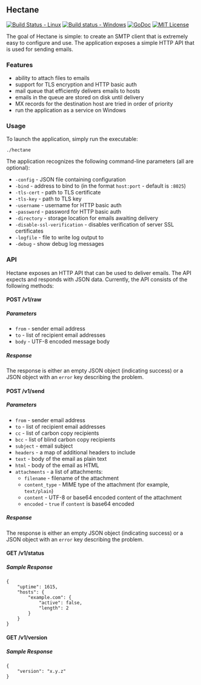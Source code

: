 ## Hectane

[![Build Status - Linux](https://travis-ci.org/hectane/hectane.svg)](https://travis-ci.org/hectane/hectane)
[![Build status - Windows](https://ci.appveyor.com/api/projects/status/h3r46k12llvw18u6?svg=true)](https://ci.appveyor.com/project/nathan-osman/hectane)
[![GoDoc](https://godoc.org/github.com/hectane/hectane?status.svg)](https://godoc.org/github.com/hectane/hectane)
[![MIT License](http://img.shields.io/badge/license-MIT-9370d8.svg?style=flat)](http://opensource.org/licenses/MIT)

The goal of Hectane is simple: to create an SMTP client that is extremely easy to configure and use. The application exposes a simple HTTP API that is used for sending emails.

### Features

- ability to attach files to emails
- support for TLS encryption and HTTP basic auth
- mail queue that efficiently delivers emails to hosts
- emails in the queue are stored on disk until delivery
- MX records for the destination host are tried in order of priority
- run the application as a service on Windows

### Usage

To launch the application, simply run the executable:

    ./hectane

The application recognizes the following command-line parameters (all are optional):

- `-config` - JSON file containing configuration
- `-bind` - address to bind to (in the format `host:port` - default is `:8025`)
- `-tls-cert` - path to TLS certificate
- `-tls-key` - path to TLS key
- `-username` - username for HTTP basic auth
- `-password` - password for HTTP basic auth
- `-directory` - storage location for emails awaiting delivery
- `-disable-ssl-verification` - disables verification of server SSL certificates
- `-logfile` - file to write log output to
- `-debug` - show debug log messages

### API

Hectane exposes an HTTP API that can be used to deliver emails. The API expects and responds with JSON data. Currently, the API consists of the following methods:

#### POST /v1/raw

##### Parameters

- `from` - sender email address
- `to` - list of recipient email addresses
- `body` - UTF-8 encoded message body

##### Response

The response is either an empty JSON object (indicating success) or a JSON object with an `error` key describing the problem.

#### POST /v1/send

##### Parameters

- `from` - sender email address
- `to` - list of recipient email addresses
- `cc` - list of carbon copy recipients
- `bcc` - list of blind carbon copy recipients
- `subject` - email subject
- `headers` - a map of additional headers to include
- `text` - body of the email as plain text
- `html` - body of the email as HTML
- `attachments` - a list of attachments:
    - `filename` - filename of the attachment
    - `content_type` - MIME type of the attachment (for example, `text/plain`)
    - `content` - UTF-8 or base64 encoded content of the attachment
    - `encoded` - `true` if `content` is base64 encoded

##### Response

The response is either an empty JSON object (indicating success) or a JSON object with an `error` key describing the problem.

#### GET /v1/status

##### Sample Response

    {
        "uptime": 1615,
        "hosts": {
            "example.com": {
                "active": false,
                "length": 2
            }
        }
    }

#### GET /v1/version

##### Sample Response

    {
        "version": "x.y.z"
    }

